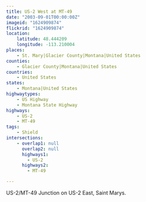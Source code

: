 ```yaml
---
title: US-2 West at MT-49
date: "2003-09-01T00:00:00Z"
imageid: "1624909874"
flickrid: "1624909874"
location:
    latitude: 48.444209
    longitude: -113.210004
places:
    - St. Mary|Glacier County|Montana|United States
counties:
    - Glacier County|Montana|United States
countries:
    - United States
states:
    - Montana|United States
highwaytypes:
    - US Highway
    - Montana State Highway
highways:
    - US-2
    - MT-49
tags:
    - Shield
intersections:
    - overlap1: null
      overlap2: null
      highways1:
        - US-2
      highways2:
        - MT-49

---
```

US-2/MT-49 Junction on US-2 East, Saint Marys.